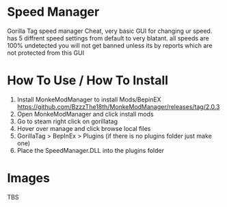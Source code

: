 # Speed Manager
Gorilla Tag speed manager Cheat, very basic GUI for changing ur speed. has 5 diffrent speed settings from default to very blatant. all speeds are 100% undetected you will not get banned unless its by reports which are not protected from this GUI

# How To Use / How To Install
1. Install MonkeModManager to install Mods/BepinEX
https://github.com/BzzzThe18th/MonkeModManager/releases/tag/2.0.3
2. Open MonkeModManager and click install mods
3. Go to steam right click on gorillatag
4. Hover over manage and click browse local files
5. GorillaTag > BepInEx > Plugins (if there is no plugins folder just make one)
6. Place the SpeedManager.DLL into the plugins folder

# Images 
TBS
